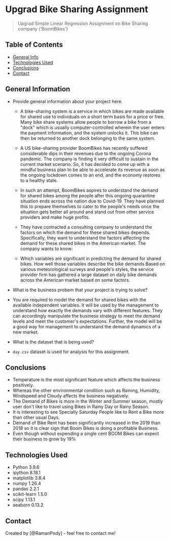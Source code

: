 # Upgrad Bike Sharing Assignment
> Upgrad Simple Linear Regression Assignment on Bike Sharing company ('BoomBikes')


## Table of Contents
* [General Info](#general-information)
* [Technologies Used](#technologies-used)
* [Conclusions](#conclusions)
* [Contact](#Contact)

<!-- You can include any other section that is pertinent to your problem -->

## General Information
- Provide general information about your project here.
    - A bike-sharing system is a service in which bikes are made available for shared use to individuals on a short term basis for a price or free. Many bike share systems allow people to borrow a bike from a "dock" which is usually computer-controlled wherein the user enters the payment information, and the system unlocks it. This bike can then be returned to another dock belonging to the same system.

    - A US bike-sharing provider BoomBikes has recently suffered considerable dips in their revenues due to the ongoing Corona pandemic. The company is finding it very difficult to sustain in the current market scenario. So, it has decided to come up with a mindful business plan to be able to accelerate its revenue as soon as the ongoing lockdown comes to an end, and the economy restores to a healthy state. 

    - In such an attempt, BoomBikes aspires to understand the demand for shared bikes among the people after this ongoing quarantine situation ends across the nation due to Covid-19. They have planned this to prepare themselves to cater to the people's needs once the situation gets better all around and stand out from other service providers and make huge profits.

    - They have contracted a consulting company to understand the factors on which the demand for these shared bikes depends. Specifically, they want to understand the factors affecting the demand for these shared bikes in the American market. The company wants to know:

    - Which variables are significant in predicting the demand for shared bikes.
    How well those variables describe the bike demands
    Based on various meteorological surveys and people's styles, the service provider firm has gathered a large dataset on daily bike demands across the American market based on some factors. 

- What is the business probem that your project is trying to solve?
- You are required to model the demand for shared bikes with the available independent variables. It will be used by the management to understand how exactly the demands vary with different features. They can accordingly manipulate the business strategy to meet the demand levels and meet the customer's expectations. Further, the model will be a good way for management to understand the demand dynamics of a new market. 

- What is the dataset that is being used?
- `day.csv` dataset is used for analysis for this assignment.


## Conclusions
- Temperature is the most significant feature which affects the business positively.
- Whereas the other environmental condition such as Raining, Humidity, Windspeed and Cloudy affects the business negatively.
- The Demand of Bikes is more in the Winter and Summer season, mostly user don't like to travel using Bikes in Rainy Day or Rainy Season.
- It is interesting to see Specially Saturday People like to Rent a Bike more than other usual Days.
- Demand of Bike Rent has been significantly increased in the 2019 than 2018 so it is clear sign that Boom Bikes is doing a profitable Business.
- Even though without expending a single cent BOOM Bikes can expect their business to grow by 19%


## Technologies Used
- Python 3.9.6
- ipython 8.18.1
- matplotlib  3.8.4
- numpy 1.26.4
- pandas 2.2.1
- scikit-learn 1.5.0
- scipy  1.13.1
- seaborn 0.13.2


## Contact
Created by [@RamanPndy] - feel free to contact me!